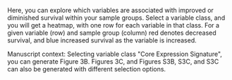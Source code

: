 Here, you can explore which variables are associated with improved or
diminished survival within your sample groups. Select a variable class,
and you will get a heatmap, with one row for each variable in that class. 
For a given variable (row) and sample group (column) red denotes decreased 
survival, and blue increased survival as the variable is increased.

Manuscript context:  Selecting variable class "Core Expression Signature",
you can generate Figure 3B. 
Figures 3C, and Figures S3B, S3C, and S3C can also be generated with
different selection options.
 

